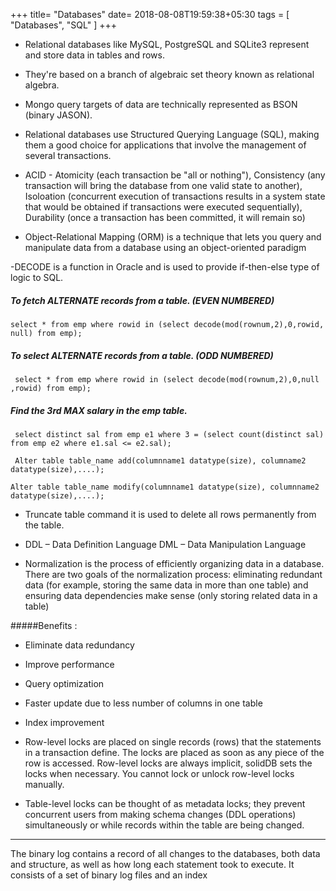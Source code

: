+++
title= "Databases"
date= 2018-08-08T19:59:38+05:30
tags = [
    "Databases",
    "SQL"
   ]
+++

- Relational databases like MySQL, PostgreSQL and SQLite3 represent and store data in tables and rows. 

- They're based on a branch of algebraic set theory known as relational algebra.

- Mongo query targets of data are technically represented as BSON (binary JASON).

- Relational databases use Structured Querying Language (SQL), making them a good choice for applications that involve the management of several 
transactions. 

- ACID -  Atomicity (each transaction be "all or nothing"), Consistency (any transaction will bring the database from one valid state to another), Isoloation (concurrent execution of transactions results in a system state that would be obtained if transactions were executed sequentially), Durability (once a transaction has been committed, it will remain so)

- Object-Relational Mapping (ORM) is a technique that lets you query and manipulate data from a database using an object-oriented paradigm



-DECODE is a function in Oracle and is used to provide if-then-else type of logic to SQL.


##### To fetch ALTERNATE records from a table. (EVEN NUMBERED)

```select * from emp where rowid in (select decode(mod(rownum,2),0,rowid, null) from emp);```

##### To select ALTERNATE records from a table. (ODD NUMBERED)
``` select * from emp where rowid in (select decode(mod(rownum,2),0,null ,rowid) from emp);```

##### Find the 3rd MAX salary in the emp table.
``` select distinct sal from emp e1 where 3 = (select count(distinct sal) from emp e2 where e1.sal <= e2.sal);```

``` Alter table table_name add(columnname1 datatype(size), columname2 datatype(size),....);```

```Alter table table_name modify(columnname1 datatype(size), columnname2 datatype(size),....);```

- Truncate table command it is used to delete all rows permanently from the table.


- DDL – Data Definition Language
DML – Data Manipulation Language


- Normalization is the process of efficiently organizing data in a database. There are two goals of the normalization process: eliminating redundant data (for example, storing the same data in more than one table) and ensuring data dependencies make sense (only storing related data in a table)

#####Benefits :
-  Eliminate data redundancy
- Improve performance
- Query optimization
- Faster update due to less number of columns in one table
- Index improvement



- Row-level locks are placed on single records (rows) that the statements in a transaction define. The locks are placed as soon as any piece of the row is accessed.
Row-level locks are always implicit, solidDB sets the locks when necessary. You cannot lock or unlock row-level locks manually.

- Table-level locks can be thought of as metadata locks; they prevent concurrent users from making schema changes (DDL operations) simultaneously or while records within the table are being changed.
-----

The binary log contains a record of all changes to the databases, both data and structure, as well as how long each statement took to execute. It consists of a set of binary log files and an index